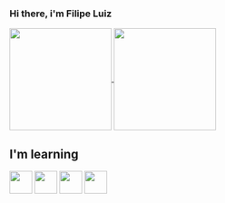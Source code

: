 ### Hi there, i'm Filipe Luiz

<a href="https://github.com/FLuiz22/github-readme-stats">
  <img height=180 align="center" src="https://github-readme-stats.vercel.app/api?username=FLuiz22&show_icons=true&theme=holi" />
</a>
<a href="https://github.com/FLuiz22/convoychat">
  <img height=180 align="center" src="https://github-readme-stats.vercel.app/api/top-langs?username=FLuiz22&layout=compact&theme=holi&langs_count=8&card_width=320" />
</a>

## I'm learning
<img loading="lazy" src="https://cdn.jsdelivr.net/gh/devicons/devicon/icons/java/java-original.svg" width="40" height="40"/> <img loading="lazy" src="https://cdn.jsdelivr.net/gh/devicons/devicon/icons/javascript/javascript-plain.svg" width="40" height="40"/> <img loading="lazy" src="https://cdn.jsdelivr.net/gh/devicons/devicon/icons/nodejs/nodejs-original.svg" width="40" height="40"/> <img loading="lazy" src="https://cdn.jsdelivr.net/gh/devicons/devicon/icons/vuejs/vuejs-original.svg" width="40" height="40"/>
